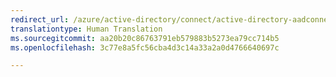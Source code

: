 ```yaml
---
redirect_url: /azure/active-directory/connect/active-directory-aadconnectsync-understanding-users-and-contacts
translationtype: Human Translation
ms.sourcegitcommit: aa20b20c86763791eb579883b5273ea79cc714b5
ms.openlocfilehash: 3c77e8a5fc56cba4d3c14a33a2a0d4766640697c

---
```




<!--HONumber=Feb17_HO3-->


